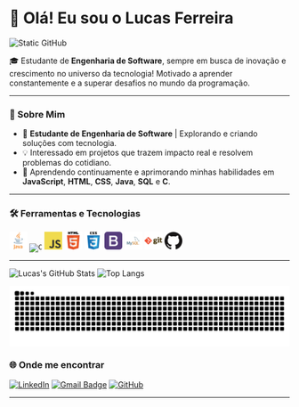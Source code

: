 # 👋 Olá! Eu sou o Lucas Ferreira
<img src="https://img.shields.io/static/v1?label=Overview&message=Lucas%20Ferreira&color=0d1117&style=for-the-badge&logo=GitHub&logoColor=f0883e&labelColor=58a6ff" alt="Static GitHub">

🎓 Estudante de **Engenharia de Software**, sempre em busca de inovação e crescimento no universo da tecnologia! Motivado a aprender constantemente e a superar desafios no mundo da programação.

---

### 🚀 Sobre Mim
- 📘 **Estudante de Engenharia de Software** | Explorando e criando soluções com tecnologia.
- 💡 Interessado em projetos que trazem impacto real e resolvem problemas do cotidiano.
- 🌱 Aprendendo continuamente e aprimorando minhas habilidades em **JavaScript**, **HTML**, **CSS**, **Java**, **SQL** e **C**.

---

### 🛠️ Ferramentas e Tecnologias
<code><img height="32" src="https://raw.githubusercontent.com/github/explore/master/topics/java/java.png" alt="Java"/></code>
<code><img height="32" src="https://cdn.iconscout.com/icon/free/png-512/c-programming-569564.png" alt="C"/></code>
<code><img height="32" src="https://raw.githubusercontent.com/github/explore/80688e429a7d4ef2fca1e82350fe8e3517d3494d/topics/javascript/javascript.png" alt="JavaScript"/></code>
<code><img height="32" src="https://raw.githubusercontent.com/github/explore/80688e429a7d4ef2fca1e82350fe8e3517d3494d/topics/html/html.png" alt="HTML5"/></code>
<code><img height="32" src="https://raw.githubusercontent.com/github/explore/80688e429a7d4ef2fca1e82350fe8e3517d3494d/topics/css/css.png" alt="CSS"/></code>
<code><img height="32" src="https://raw.githubusercontent.com/github/explore/80688e429a7d4ef2fca1e82350fe8e3517d3494d/topics/bootstrap/bootstrap.png" alt="Bootstrap"/></code>
<code><img height="32" src="https://raw.githubusercontent.com/github/explore/80688e429a7d4ef2fca1e82350fe8e3517d3494d/topics/mysql/mysql.png" alt="MySQL"/></code>
<code><img height="32" src="https://raw.githubusercontent.com/github/explore/master/topics/git/git.png" alt="Git"/></code>
<code><img height="32" src="https://raw.githubusercontent.com/github/explore/master/topics/github/github.png" alt="GitHub"/></code>

---

![Lucas's GitHub Stats](https://github-readme-stats.vercel.app/api?username=iTsLJ&show_icons=true&bg_color=0d1117&title_color=58a6ff&text_color=c9d1d9&icon_color=f0883e)
![Top Langs](https://github-readme-stats.vercel.app/api/top-langs/?username=iTsLJ&layout=compact&bg_color=0d1117&title_color=58a6ff&text_color=c9d1d9&icon_color=f0883e)

<picture align="center">
  <source media="(prefers-color-scheme: dark)" srcset="https://raw.githubusercontent.com/iTsLJ/iTsLJ/output/github-contribution-grid-snake-dark.svg">
  <source media="(prefers-color-scheme: light)" srcset="https://raw.githubusercontent.com/iTsLJ/iTsLJ/output/github-contribution-grid-snake.svg">
  <img align="center" alt="github contribution grid snake animation" src="https://raw.githubusercontent.com/iTsLJ/iTsLJ/output/github-contribution-grid-snake.svg">
</picture>

### 🌐 Onde me encontrar
[![LinkedIn](https://img.shields.io/badge/LinkedIn-0077B5?style=flat-square&logo=linkedin&logoColor=white)](https://www.linkedin.com/in/lucas-ferreira10/)
[![Gmail Badge](https://img.shields.io/badge/-lucasjlopesferreira@gmail.com-006bed?style=flat-square&logo=Gmail&logoColor=white&link=mailto:SEU-EMAIL)](mailto:lucasjlopesferreira@gmail.com)
[![GitHub](https://img.shields.io/github/followers/iTsLJ?label=follow&style=social)](https://github.com/iTsLJ)

--- 
